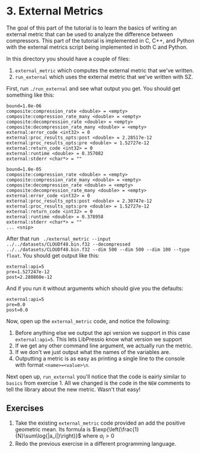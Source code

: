 # 3. External Metrics

The goal of this part of the tutorial is to learn the basics of writing an external metric that can be used to analyze the difference between compressors.  This part of the tutorial is implemented in C, C++, and Python with the external metrics script being implemented in both C and Python.

In this directory you should have a couple of files:

1. `external_metric` which computes the external metric that we've written.
2. `run_external` which uses the external metric that we've written with SZ.

First, run `./run_external` and see what output you get.  You should get something like this:

```console
bound=1.0e-06
composite:compression_rate <double> = <empty>
composite:compression_rate_many <double> = <empty>
composite:decompression_rate <double> = <empty>
composite:decompression_rate_many <double> = <empty>
external:error_code <int32> = 0
external:proc_results_opts:post <double> = 2.28517e-12
external:proc_results_opts:pre <double> = 1.52727e-12
external:return_code <int32> = 0
external:runtime <double> = 0.357082
external:stderr <char*> = ""

bound=1.0e-05
composite:compression_rate <double> = <empty>
composite:compression_rate_many <double> = <empty>
composite:decompression_rate <double> = <empty>
composite:decompression_rate_many <double> = <empty>
external:error_code <int32> = 0
external:proc_results_opts:post <double> = 2.30747e-12
external:proc_results_opts:pre <double> = 1.52727e-12
external:return_code <int32> = 0
external:runtime <double> = 0.378958
external:stderr <char*> = ""
... <snip>
```

After that run ` ./external_metric --input ../../datasets/CLOUDf48.bin.f32 --decompressed ../../datasets/CLOUDf48.bin.f32 --dim 500 --dim 500 --dim 100 --type float`.  You should get output like this:

```console
external:api=5
pre=1.527247e-12
post=2.280860e-12
```

And if you run it without arguments which should give you the defaults:

```console
external:api=5
pre=0.0
post=0.0
```


Now, open up the `external_metric` code, and notice the following:

1. Before anything else we output the api version we support in this case `external:api=5`. This lets LibPressio know what version we support
2. If we get any other command line argument, we actually run the metric.
3. If we don't we just output what the names of the variables are.
4. Outputting a metric is as easy as printing a single line to the console with format `<name>=<value>\n`.

Next open up, `run_external` you'll notice that the code is eairly similar to `basics` from exercise 1.  All we changed is the code in the `NEW` comments to tell the library about the new metric.  Wasn't that easy!

## Exercises

1. Take the existing `external_metric` code provided an add the positive geometric mean.  Its formula is $\exp{\left(\frac{1}{N}\sum\log{|a_i|}\right)}$ where $a_i > 0$ 
2. Redo the previous exercise in a different programming language.
